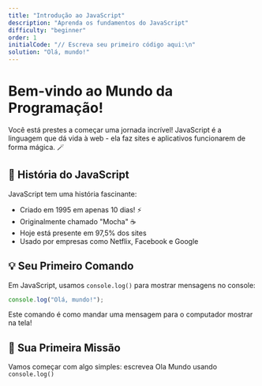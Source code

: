 ```yaml
---
title: "Introdução ao JavaScript"
description: "Aprenda os fundamentos do JavaScript"
difficulty: "beginner"
order: 1
initialCode: "// Escreva seu primeiro código aqui:\n"
solution: "Olá, mundo!"
---
```


# Bem-vindo ao Mundo da Programação!

Você está prestes a começar uma jornada incrível! JavaScript é a linguagem que dá vida à web - ela faz sites e aplicativos funcionarem de forma mágica. 🪄

## 🚀 História do JavaScript

JavaScript tem uma história fascinante:

- Criado em 1995 em apenas 10 dias! ⚡
- Originalmente chamado "Mocha" ☕
- Hoje está presente em 97,5% dos sites
- Usado por empresas como Netflix, Facebook e Google

## 💡 Seu Primeiro Comando

Em JavaScript, usamos `console.log()` para mostrar mensagens no console:

```javascript
console.log("Olá, mundo!");
```

Este comando é como mandar uma mensagem para o computador mostrar na tela!

## 📝 Sua Primeira Missão

Vamos começar com algo simples: escrevea Ola Mundo usando `console.log()`
